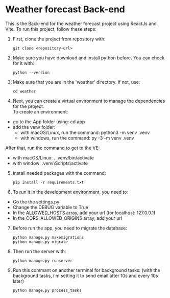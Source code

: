 # Weather forecast Back-end
This is the Back-end for the weather forecast project using ReactJs and Vite. To run this project, follow these steps:

1. First, clone the project from repository with:
    ```
    git clone <repository-url>
    ```
2. Make sure you have download and install python before. You can check for it with:
    ```
    python --version
    ```
3. Make sure that you are in the 'weather' directory. If not, use:
    ```
    cd weather
    ```
4. Next, you can create a virtual environment to manage the dependencies for the project.  
To create an environment: 
- go to the App folder using: cd app
- add the venv folder: 
    - with macOS/Linux, run the command: python3 -m venv .venv
    - with windows, run the command: py -3 -m venv .venv

After that, run the command to get to the VE:
- with macOS/Linux: . .venv/bin/activate
- with window: .venv\Scripts\activate
5. Install needed packages with the command:
    ```
    pip install -r requirements.txt
    ```
6. To run it in the development environment, you need to:
- Go the the settings.py 
- Change the DEBUG variable to True
- In the ALLOWED_HOSTS array, add your url (for localhost: 127.0.0.1)
- In the CORS_ALLOWED_ORIGINS array, add your url
7. Before run the app, you need to migrate the database:
    ```
    python manage.py makemigrations
    python manage.py migrate
    ```
8. Then run the server with:
    ```
    python manage.py runserver
    ```
9. Run this commant on another terminal for background tasks: (with the background tasks, i'm setting it to send email after 10s and every 10s later)
    ```
    python manage.py process_tasks
    ```
